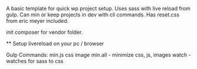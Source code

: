 A basic template for quick wp project setup. Uses sass with live reload from gulp. Can min or keep projects in dev with cli commands. Has reset.css from eric meyer included.

init composer for vendor folder.

** Setup livereload on your pc / browser

Gulp Commands:
min.js css image
min.all - minimize css, js, images
watch - watches for sass to css

